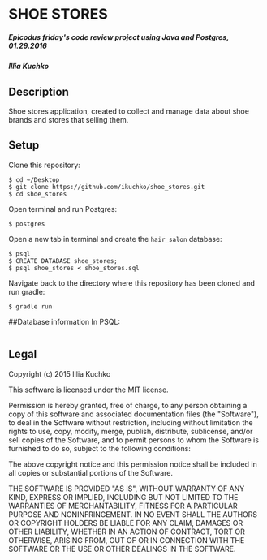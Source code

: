# SHOE STORES

##### Epicodus friday's code review project using Java and Postgres, 01.29.2016

##### Illia Kuchko

## Description
Shoe stores application, created to collect and manage data about shoe brands and stores that selling them.

## Setup

Clone this repository:
```
$ cd ~/Desktop
$ git clone https://github.com/ikuchko/shoe_stores.git
$ cd shoe_stores
```

Open terminal and run Postgres:
```
$ postgres
```

Open a new tab in terminal and create the `hair_salon` database:
```
$ psql
$ CREATE DATABASE shoe_stores;
$ psql shoe_stores < shoe_stores.sql
```

Navigate back to the directory where this repository has been cloned and run gradle:
```
$ gradle run
```

##Database information
In PSQL:
```

```

## Legal

Copyright (c) 2015 Illia Kuchko

This software is licensed under the MIT license.

Permission is hereby granted, free of charge, to any person obtaining a copy
of this software and associated documentation files (the "Software"), to deal
in the Software without restriction, including without limitation the rights
to use, copy, modify, merge, publish, distribute, sublicense, and/or sell
copies of the Software, and to permit persons to whom the Software is
furnished to do so, subject to the following conditions:

The above copyright notice and this permission notice shall be included in
all copies or substantial portions of the Software.

THE SOFTWARE IS PROVIDED "AS IS", WITHOUT WARRANTY OF ANY KIND, EXPRESS OR
IMPLIED, INCLUDING BUT NOT LIMITED TO THE WARRANTIES OF MERCHANTABILITY,
FITNESS FOR A PARTICULAR PURPOSE AND NONINFRINGEMENT. IN NO EVENT SHALL THE
AUTHORS OR COPYRIGHT HOLDERS BE LIABLE FOR ANY CLAIM, DAMAGES OR OTHER
LIABILITY, WHETHER IN AN ACTION OF CONTRACT, TORT OR OTHERWISE, ARISING FROM,
OUT OF OR IN CONNECTION WITH THE SOFTWARE OR THE USE OR OTHER DEALINGS IN
THE SOFTWARE.
